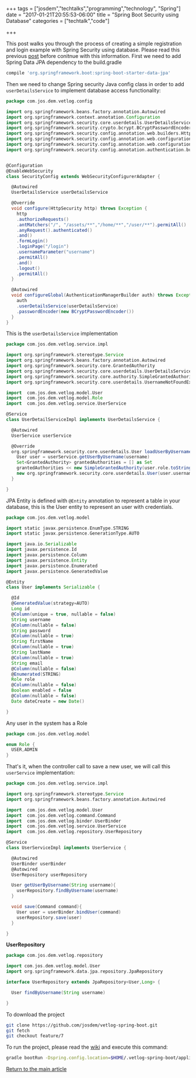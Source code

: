 +++
tags = ["josdem","techtalks","programming","technology", "Spring"]
date = "2017-01-21T20:55:53-06:00"
title = "Spring Boot Security using Database"
categories = ["techtalk","code"]

+++

This post walks you through the process of creating a simple registration and login example with Spring Security using database. Please read this previous [post](/techtalk/spring/spring_boot_security) before conitnue with this information. First we need to add Spring Data JPA dependency to the build.gradle

```groovy
compile 'org.springframework.boot:spring-boot-starter-data-jpa'
```

Then we need to change Spring security Java config class in order to add `userDetailsService` to implement database access functionality:

```groovy
package com.jos.dem.vetlog.config

import org.springframework.beans.factory.annotation.Autowired
import org.springframework.context.annotation.Configuration
import org.springframework.security.core.userdetails.UserDetailsService
import org.springframework.security.crypto.bcrypt.BCryptPasswordEncoder
import org.springframework.security.config.annotation.web.builders.HttpSecurity
import org.springframework.security.config.annotation.web.configuration.EnableWebSecurity
import org.springframework.security.config.annotation.web.configuration.WebSecurityConfigurerAdapter
import org.springframework.security.config.annotation.authentication.builders.AuthenticationManagerBuilder


@Configuration
@EnableWebSecurity
class SecurityConfig extends WebSecurityConfigurerAdapter {

  @Autowired
  UserDetailsService userDetailsService

  @Override
  void configure(HttpSecurity http) throws Exception {
    http
    .authorizeRequests()
    .antMatchers("/", "/assets/**","/home/**","/user/**").permitAll()
    .anyRequest().authenticated()
    .and()
    .formLogin()
    .loginPage("/login")
    .usernameParameter("username")
    .permitAll()
    .and()
    .logout()
    .permitAll()
  }

  @Autowired
  void configureGlobal(AuthenticationManagerBuilder auth) throws Exception {
    auth
    .userDetailsService(userDetailsService)
    .passwordEncoder(new BCryptPasswordEncoder())
  }
}
```

This is the `userDetailsService` implementation

```groovy
package com.jos.dem.vetlog.service.impl

import org.springframework.stereotype.Service
import org.springframework.beans.factory.annotation.Autowired
import org.springframework.security.core.GrantedAuthority
import org.springframework.security.core.userdetails.UserDetailsService
import org.springframework.security.core.authority.SimpleGrantedAuthority
import org.springframework.security.core.userdetails.UsernameNotFoundException

import  com.jos.dem.vetlog.model.User
import  com.jos.dem.vetlog.model.Role
import  com.jos.dem.vetlog.service.UserService

@Service
class UserDetailServiceImpl implements UserDetailsService {

  @Autowired
  UserService userService

  @Override
  org.springframework.security.core.userdetails.User loadUserByUsername(String username) throws UsernameNotFoundException {
    User user = userService.getUserByUsername(username)
    Set<GrantedAuthority> grantedAuthorities = [] as Set
    grantedAuthorities << new SimpleGrantedAuthority(user.role.toString())
    new org.springframework.security.core.userdetails.User(user.username, user.password, grantedAuthorities)
  }

}
```

JPA Entity is defined with `@Entity` annotation to represent a table in your database, this is the User entity to represent an user with credentials.

```groovy
package com.jos.dem.vetlog.model

import static javax.persistence.EnumType.STRING
import static javax.persistence.GenerationType.AUTO

import java.io.Serializable
import javax.persistence.Id
import javax.persistence.Column
import javax.persistence.Entity
import javax.persistence.Enumerated
import javax.persistence.GeneratedValue

@Entity
class User implements Serializable {

  @Id
  @GeneratedValue(strategy=AUTO)
  Long id
  @Column(unique = true, nullable = false)
  String username
  @Column(nullable = false)
  String password
  @Column(nullable = true)
  String firstName
  @Column(nullable = true)
  String lastName
  @Column(nullable = true)
  String email
  @Column(nullable = false)
  @Enumerated(STRING)
  Role role
  @Column(nullable = false)
  Boolean enabled = false
  @Column(nullable = false)
  Date dateCreate = new Date()

}
```

Any user in the system has a Role

```groovy
package com.jos.dem.vetlog.model

enum Role {
  USER,ADMIN
}
```

That's it, when the controller call to save a new user, we will call this `userService` implementation:

```groovy
package com.jos.dem.vetlog.service.impl

import org.springframework.stereotype.Service
import org.springframework.beans.factory.annotation.Autowired

import  com.jos.dem.vetlog.model.User
import  com.jos.dem.vetlog.command.Command
import  com.jos.dem.vetlog.binder.UserBinder
import  com.jos.dem.vetlog.service.UserService
import  com.jos.dem.vetlog.repository.UserRepository

@Service
class UserServiceImpl implements UserService {

  @Autowired
  UserBinder userBinder
  @Autowired
  UserRepository userRepository

  User getUserByUsername(String username){
    userRepository.findByUsername(username)
  }

  void save(Command command){
    User user = userBinder.bindUser(command)
    userRepository.save(user)
  }

}
```

**UserRepository**

```groovy
package com.jos.dem.vetlog.repository

import com.jos.dem.vetlog.model.User
import org.springframework.data.jpa.repository.JpaRepository

interface UserRepository extends JpaRepository<User,Long> {

  User findByUsername(String username)

}
```

To download the project

```bash
git clone https://github.com/josdem/vetlog-spring-boot.git
git fetch
git checkout feature/7
```

To run the project, please read the [wiki](https://github.com/josdem/vetlog-spring-boot/wiki/YAML%20File) and execute this command:

```bash
gradle bootRun -Dspring.config.location=$HOME/.vetlog-spring-boot/application-development.yml
```


[Return to the main article](/techtalk/spring)


